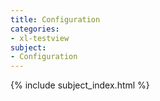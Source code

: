 ```yaml
---
title: Configuration
categories:
- xl-testview
subject:
- Configuration
---
```


{% include subject_index.html %}
